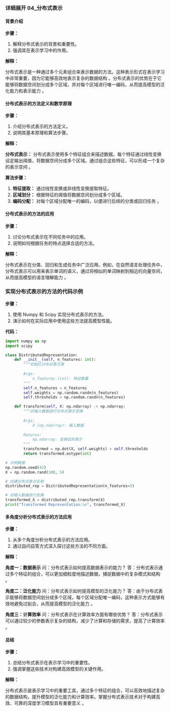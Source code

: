 ### 详细展开 04_分布式表示

#### 背景介绍
**步骤：**

1. 解释分布式表示的背景和重要性。
2. 强调其在表示学习中的作用。

**解释：**

分布式表示是一种通过多个元素组合来表示数据的方法。这种表示形式在表示学习中非常重要，因为它能够高效地表示复杂的数据结构  。分布式表示的优势在于它能够将数据空间划分成多个区域，并对每个区域进行唯一编码，从而提高模型的泛化能力和表示能力 。

#### 分布式表示的方法定义和数学原理
**步骤：**

1. 介绍分布式表示的方法定义。
2. 说明其基本原理和算法步骤。

**解释：**

**分布式表示：** 分布式表示使用多个特征组合来描述数据。每个特征通过线性变换设定输出阈值，将数据空间分成多个区域。通过组合这些特征，可以形成一个复杂的表示空间  。

**算法步骤：**

1. **特征提取：** 通过线性变换或非线性变换提取特征。
2. **区域划分：** 根据特征的阈值将数据空间划分成多个区域。
3. **编码分配：** 对每个区域分配唯一的编码，以便进行后续的分类或回归任务  。

#### 分布式表示的方法的应用
**步骤：**

1. 讨论分布式表示在不同任务中的应用。
2. 说明如何根据任务的特点选择合适的方法。

**解释：**

分布式表示在分类、回归和生成任务中广泛应用。例如，在自然语言处理任务中，分布式表示可以用来表示单词的语义，通过将相似的单词映射到相近的向量空间，从而提高模型的语言理解能力  。

### 实现分布式表示的方法的代码示例
**步骤：**

1. 使用 Numpy 和 Scipy 实现分布式表示的方法。
2. 演示如何在实际应用中使用这些方法提高模型性能。

**代码：**

```python
import numpy as np
import scipy

class DistributedRepresentation:
    def __init__(self, n_features: int):
        """初始化分布式表示类
        
        Args:
            n_features (int): 特征数量
        """
        self.n_features = n_features
        self.weights = np.random.randn(n_features)
        self.thresholds = np.random.randn(n_features)

    def transform(self, X: np.ndarray) -> np.ndarray:
        """对输入数据进行分布式表示变换
        
        Args:
            X (np.ndarray): 输入数据
        
        Returns:
            np.ndarray: 变换后的表示
        """
        transformed = np.dot(X, self.weights) > self.thresholds
        return transformed.astype(int)

# 示例数据
np.random.seed(42)
X = np.random.rand(100, 5)

# 创建分布式表示实例
distributed_rep = DistributedRepresentation(n_features=5)

# 对输入数据进行变换
transformed_X = distributed_rep.transform(X)
print("Transformed Representation:\n", transformed_X)
```

#### 多角度分析分布式表示的方法应用
**步骤：**

1. 从多个角度分析分布式表示的方法应用。
2. 通过自问自答方式深入探讨这些方法的不同方面。

**解释：**

**角度一：数据表示**
问：分布式表示如何提高数据表示的能力？
答：分布式表示通过多个特征的组合，可以更加细粒度地描述数据，捕捉数据中的复杂模式和结构 。

**角度二：泛化能力**
问：分布式表示如何提高模型的泛化能力？
答：由于分布式表示能够将数据空间划分成多个区域，每个区域分配唯一编码，这种表示方式能够有效地避免过拟合，从而提高模型的泛化能力 。

**角度三：计算效率**
问：分布式表示在计算效率方面有哪些优势？
答：分布式表示可以通过较少的参数表示复杂的结构，减少了计算和存储的需求，提高了计算效率 。

#### 总结
**步骤：**

1. 总结分布式表示在表示学习中的重要性。
2. 强调掌握这些技术对构建高效模型的关键作用。

**解释：**

分布式表示是表示学习中的重要工具，通过多个特征的组合，可以高效地描述复杂的数据结构，提升模型的泛化能力和计算效率。掌握分布式表示技术对于构建高效、可靠的深度学习模型具有重要意义  。